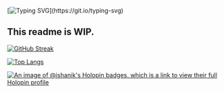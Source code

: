 [![Typing SVG](https://readme-typing-svg.demolab.com/?lines=Hello,+I'm+Ishani;A+full+-+stack+developer;Welcome+to+my+Github+!)](https://git.io/typing-svg)

## This readme is WIP.
[![GitHub Streak](https://github-readme-streak-stats-sigma-six.vercel.app/?user=ishani-k&theme=merko&hide_border=true)](https://git.io/streak-stats)

[![Top Langs](https://github-readme-stats.vercel.app/api/top-langs/?username=ishani-k&theme=merko&hide_border=true)](https://github.com/ishani-k/github-readme-stats)

[![An image of @ishanik's Holopin badges, which is a link to view their full Holopin profile](https://holopin.me/ishanik)](https://holopin.io/@ishanik)


<!--![Visitor Count](https://profile-counter.glitch.me/ishani-k/count.svg)-->

<!--
**ishani-k/ishani-k** is a ✨ _special_ ✨ repository because its `README.md` (this file) appears on your GitHub profile.

Here are some ideas to get you started:

- 🔭 I’m currently working on ...
- 🌱 I’m currently learning ...
- 👯 I’m looking to collaborate on ...
- 🤔 I’m looking for help with ...
- 💬 Ask me about ...
- 📫 How to reach me: ...
- 😄 Pronouns: ...
- ⚡ Fun fact: ...
-->
